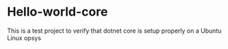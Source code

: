 # Hello-world-core

This is a test project to verify that dotnet core is setup properly on a Ubuntu Linux opsys
